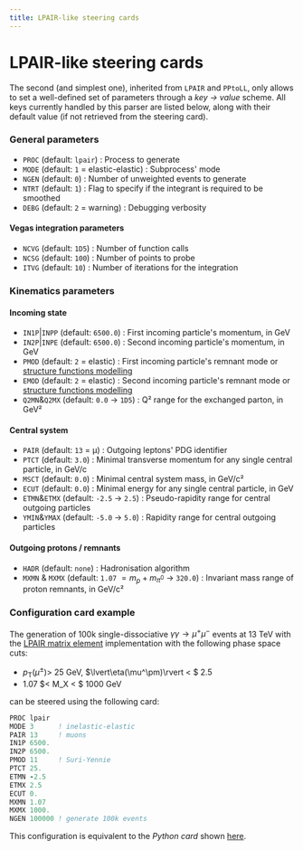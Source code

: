 ```yaml
---
title: LPAIR-like steering cards
---
```


# LPAIR-like steering cards

The second (and simplest one), inherited from `LPAIR` and `PPtoLL`, only allows to set a well-defined set of parameters through a *key → value* scheme.
All keys currently handled by this parser are listed below, along with their default value (if not retrieved from the steering card).

### General parameters

* `PROC` (default: `lpair`)
: Process to generate
* `MODE` (default: `1` = elastic-elastic)
: Subprocess' mode
* `NGEN` (default: `0`)
: Number of unweighted events to generate
* `NTRT` (default: `1`)
: Flag to specify if the integrant is required to be smoothed
* `DEBG` (default: `2` = warning)
: Debugging verbosity

#### Vegas integration parameters

* `NCVG` (default: `1D5`)
: Number of function calls
* `NCSG` (default: `100`)
: Number of points to probe
* `ITVG` (default: `10`)
: Number of iterations for the integration

### Kinematics parameters

#### Incoming state

* `IN1P`|`INPP` (default: `6500.0`)
: First incoming particle's momentum, in GeV
* `IN2P`|`INPE` (default: `6500.0`)
: Second incoming particle's momentum, in GeV
* `PMOD` (default: `2` = elastic)
: First incoming particle's remnant mode or [structure functions modelling](/structure-functions)
* `EMOD` (default: `2` = elastic)
: Second incoming particle's remnant mode or [structure functions modelling](/structure-functions)
* `Q2MN`&`Q2MX` (default: `0.0` → `1D5`)
: Q² range for the exchanged parton, in GeV²

#### Central system

* `PAIR` (default: `13` = µ)
: Outgoing leptons' PDG identifier
* `PTCT` (default: `3.0`)
: Minimal transverse momentum for any single central particle, in GeV/c
* `MSCT` (default: `0.0`)
: Minimal central system mass, in GeV/c²
* `ECUT` (default: `0.0`)
: Minimal energy for any single central particle, in GeV
* `ETMN`&`ETMX` (default: `-2.5` → `2.5`)
: Pseudo-rapidity range for central outgoing particles
* `YMIN`&`YMAX` (default: `-5.0` → `5.0`)
: Rapidity range for central outgoing particles

#### Outgoing protons / remnants

* `HADR` (default: `none`)
: Hadronisation algorithm
* `MXMN` & `MXMX` (default: `1.07` $=m_p+m _ {\pi^{0}}$ → `320.0`)
: Invariant mass range of proton remnants, in GeV/c²

### Configuration card example

The generation of 100k single-dissociative $\gamma\gamma\to\mu^+\mu^-$ events at 13 TeV with the [LPAIR matrix element](/processes/lpair) implementation with the following phase space cuts:

- $p _ \mathrm{T}(\mu^\pm)>$ 25 GeV, $\lvert\eta(\mu^\pm)\rvert < $ 2.5
- 1.07 $< M_X < $ 1000 GeV

can be steered using the following card:

~~~ fortran
PROC lpair
MODE 3      ! inelastic-elastic
PAIR 13     ! muons
IN1P 6500.
IN2P 6500.
PMOD 11     ! Suri-Yennie
PTCT 25.
ETMN -2.5
ETMX 2.5
ECUT 0.
MXMN 1.07
MXMX 1000.
NGEN 100000 ! generate 100k events
~~~

This configuration is equivalent to the _Python card_ shown [here](python#configuration-card-example).
